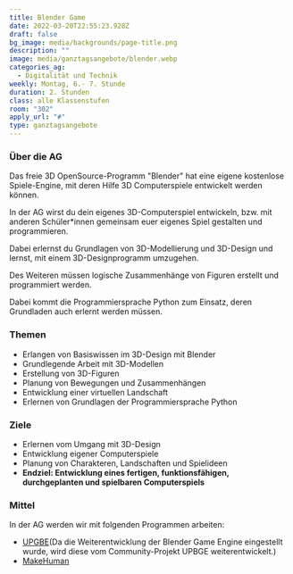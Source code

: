 ```yaml
---
title: Blender Game
date: 2022-03-20T22:55:23.928Z
draft: false
bg_image: media/backgrounds/page-title.png
description: ""
image: media/ganztagsangebote/blender.webp
categories_ag:
  - Digitalität und Technik
weekly: Montag, 6.- 7. Stunde
duration: 2. Stunden
class: alle Klassenstufen
room: "302"
apply_url: "#"
type: ganztagsangebote
---
```

### Über die AG

Das freie 3D OpenSource-Programm "Blender" hat eine eigene kostenlose Spiele-Engine, mit deren Hilfe 3D Computerspiele entwickelt werden können.

In der AG wirst du dein eigenes 3D-Computerspiel entwickeln, bzw. mit anderen Schüler*innen gemeinsam euer eigenes Spiel gestalten und programmieren.

Dabei erlernst du Grundlagen von 3D-Modellierung und 3D-Design und lernst, mit einem 3D-Designprogramm umzugehen.

Des Weiteren müssen logische Zusammenhänge von Figuren erstellt und programmiert werden.

Dabei kommt die Programmiersprache Python zum Einsatz, deren Grundladen auch erlernt werden müssen.

### Themen

* Erlangen von Basiswissen im 3D-Design mit Blender
* Grundlegende Arbeit mit 3D-Modellen
* Erstellung von 3D-Figuren
* Planung von Bewegungen und Zusammenhängen
* Entwicklung einer virtuellen Landschaft
* Erlernen von Grundlagen der Programmiersprache Python

### Ziele

* Erlernen vom Umgang mit 3D-Design
* Entwicklung eigener Computerspiele
* Planung von Charakteren, Landschaften und Spielideen
* **Endziel: Entwicklung eines fertigen, funktionsfähigen, durchgeplanten und spielbaren Computerspiels**

### Mittel

In der AG werden wir mit folgenden Programmen arbeiten:

* [UPGBE](https://upbge.org)(Da die Weiterentwicklung der Blender Game Engine eingestellt wurde, wird diese vom Community-Projekt UPBGE weiterentwickelt.)
* [MakeHuman](http://www.makehumancommunity.org)